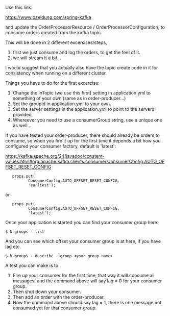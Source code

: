 Use this link:

https://www.baeldung.com/spring-kafka

and update the OrderProcessorResource / OrderProcessorConfiguration,
to consume orders created from the kafka topic.

This will be done in 2 different excersises/steps, 

1) first we just consume and log the orders, to get the feel of it.
2) we will stream it a bit...

I would suggest that you actually also have the topic create code in it
for consistency when running on a different cluster.

Things you have to do for the first excercise:

1. Change the inTopic (we use this first) setting in application.yml to something of your own (same as in order-producer...)
2. Set the groupId in application.yml to your own.
2. Set the server settings in the application.yml to point to the servers i provided.
3. Whereever you need to use a consumerGroup string, use a unique one as well...

If you have tested your order-producer, there should already be orders to 
consume, so when you fire it up for the first time it depends a bit how you 
configured your consumer factory, default is 'latest':

https://kafka.apache.org/24/javadoc/constant-values.html#org.apache.kafka.clients.consumer.ConsumerConfig.AUTO_OFFSET_RESET_CONFIG

```
   props.put(
          ConsumerConfig.AUTO_OFFSET_RESET_CONFIG, 
          'earliest');
```

or 

```
   props.put(
          ConsumerConfig.AUTO_OFFSET_RESET_CONFIG, 
          'latest');
```

Once your application is started you can find your consumer group here:

```
$ k-groups --list 
```

And you can see which offset your consumer group is at here, if you have lag etc.

```
$ k-groups --describe --group <your group name> 
```

A test you can make is to:

1. Fire up your consumer for the first time, that way it will consume all messages, and the command above will say lag = 0 for your consumer group.
2. Then shut down your consumer.
3. Then add an order with the order-producer.
4. Now the command above should say lag = 1, there is one message not consumed yet for that consumer group.

   
